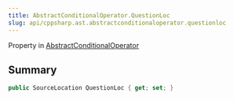 ```yaml
---
title: AbstractConditionalOperator.QuestionLoc
slug: api/cppsharp.ast.abstractconditionaloperator.questionloc
---
```

Property in [AbstractConditionalOperator](/api/cppsharp/ast/abstractconditionaloperator)

## Summary



```csharp
public SourceLocation QuestionLoc { get; set; }
```

